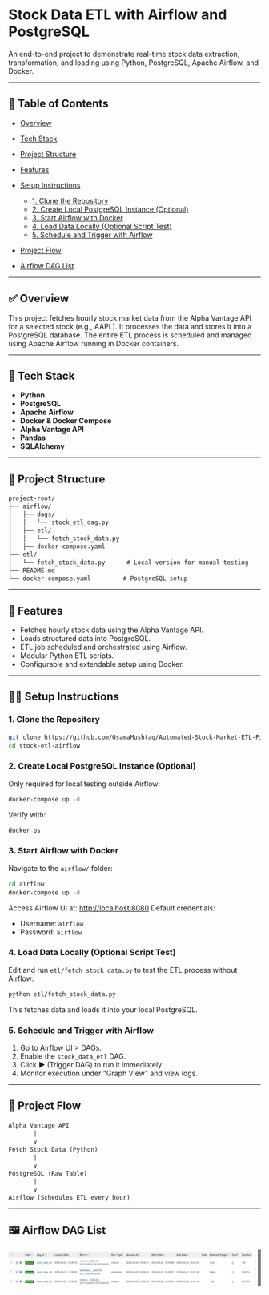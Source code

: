 # Stock Data ETL with Airflow and PostgreSQL

An end-to-end project to demonstrate real-time stock data extraction, transformation, and loading using Python, PostgreSQL, Apache Airflow, and Docker.

---

## 📌 Table of Contents

* [Overview](#overview)
* [Tech Stack](#tech-stack)
* [Project Structure](#project-structure)
* [Features](#features)
* [Setup Instructions](#setup-instructions)

  * [1. Clone the Repository](#1-clone-the-repository)
  * [2. Create Local PostgreSQL Instance (Optional)](#2-create-local-postgresql-instance-optional)
  * [3. Start Airflow with Docker](#3-start-airflow-with-docker)
  * [4. Load Data Locally (Optional Script Test)](#4-load-data-locally-optional-script-test)
  * [5. Schedule and Trigger with Airflow](#5-schedule-and-trigger-with-airflow)
* [Project Flow](#project-flow)
* [Airflow DAG List](#AirflowdagList)


---

## ✅ Overview

This project fetches hourly stock market data from the Alpha Vantage API for a selected stock (e.g., AAPL). It processes the data and stores it into a PostgreSQL database. The entire ETL process is scheduled and managed using Apache Airflow running in Docker containers.

---

## 🧰 Tech Stack

* **Python**
* **PostgreSQL**
* **Apache Airflow**
* **Docker & Docker Compose**
* **Alpha Vantage API**
* **Pandas**
* **SQLAlchemy**

---

## 📁 Project Structure

```
project-root/
├── airflow/
│   ├── dags/
│   │   └── stock_etl_dag.py
│   ├── etl/
│   │   └── fetch_stock_data.py
│   ├── docker-compose.yaml
├── etl/
│   └── fetch_stock_data.py      # Local version for manual testing
├── README.md
└── docker-compose.yaml         # PostgreSQL setup
```

---

## 🌟 Features

* Fetches hourly stock data using the Alpha Vantage API.
* Loads structured data into PostgreSQL.
* ETL job scheduled and orchestrated using Airflow.
* Modular Python ETL scripts.
* Configurable and extendable setup using Docker.

---

## 🧑‍💻 Setup Instructions

### 1. Clone the Repository

```bash
git clone https://github.com/OsamaMushtaq/Automated-Stock-Market-ETL-Pipeline-with-Airflow-and-PostgreSQL.git
cd stock-etl-airflow
```

### 2. Create Local PostgreSQL Instance (Optional)

Only required for local testing outside Airflow:

```bash
docker-compose up -d
```

Verify with:

```bash
docker ps
```

### 3. Start Airflow with Docker

Navigate to the `airflow/` folder:

```bash
cd airflow
docker-compose up -d
```

Access Airflow UI at: [http://localhost:8080](http://localhost:8080)
Default credentials:

* Username: `airflow`
* Password: `airflow`

### 4. Load Data Locally (Optional Script Test)

Edit and run `etl/fetch_stock_data.py` to test the ETL process without Airflow:

```bash
python etl/fetch_stock_data.py
```

This fetches data and loads it into your local PostgreSQL.

### 5. Schedule and Trigger with Airflow

1. Go to Airflow UI > DAGs.
2. Enable the `stock_data_etl` DAG.
3. Click ▶️ (Trigger DAG) to run it immediately.
4. Monitor execution under "Graph View" and view logs.

---

## 🔁 Project Flow

```text
Alpha Vantage API
       |
       v
Fetch Stock Data (Python)
       |
       v
PostgreSQL (Raw Table)
       |
       v
Airflow (Schedules ETL every hour)
```

---

## 🖼️ Airflow DAG List
![Airflow DAG](./screenshot/airflow_dags.png)

